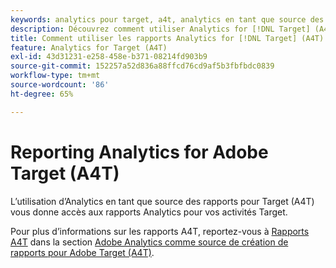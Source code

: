 ```yaml
---
keywords: analytics pour target, a4t, analytics en tant que source des rapports
description: Découvrez comment utiliser Analytics for [!DNL Target] (A4T). L’intégration A4T vous permet d’accéder à des rapports Adobe Analytics fiables pour vos activités Adobe [!DNL Target] .
title: Comment utiliser les rapports Analytics for [!DNL Target] (A4T) ?
feature: Analytics for Target (A4T)
exl-id: 43d31231-e258-458e-b371-08214fd903b9
source-git-commit: 152257a52d836a88ffcd76cd9af5b3fbfbdc0839
workflow-type: tm+mt
source-wordcount: '86'
ht-degree: 65%

---
```


# Reporting Analytics for Adobe Target (A4T)

L’utilisation d’Analytics en tant que source des rapports pour Target (A4T) vous donne accès aux rapports Analytics pour vos activités Target.

Pour plus d’informations sur les rapports A4T, reportez-vous à [Rapports A4T](/help/main/c-integrating-target-with-mac/a4t/reporting.md#concept_716AF8D545AD404EAAEE99A6DB7B9483) dans la section [Adobe Analytics comme source de création de rapports pour Adobe Target (A4T)](/help/main/c-integrating-target-with-mac/a4t/a4t.md#concept_7540C8C04259434AB6EE33B09F47A1DE).
